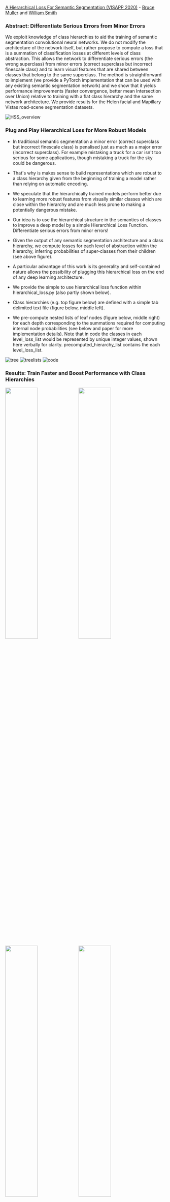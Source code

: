 [A Hierarchical Loss For Semantic Segmentation (VISAPP 2020)](https://www.scitepress.org/PublicationsDetail.aspx?ID=FUppf9bOwAg=&t=1) - [Bruce Muller](https://www.cs.york.ac.uk/cvpr/member/bruce/) and [William Smith](https://www.cs.york.ac.uk/cvpr/member/will/)

### Abstract: Differentiate Serious Errors from Minor Errors

We exploit knowledge of class hierarchies to aid the training of semantic segmentation convolutional neural networks. We do not modify the architecture of the network itself, but rather propose to compute a loss that is a summation of classification losses at different levels of class abstraction. This allows the network to differentiate serious errors (the wrong superclass) from minor errors (correct superclass but incorrect finescale class) and to learn visual features that are shared between classes that belong to the same superclass. The method is straightforward to implement (we provide a PyTorch implementation that can be used with any existing semantic segmentation network) and we show that it yields performance improvements (faster convergence, better mean Intersection over Union) relative to training with a flat class hierarchy and the same network architecture. We provide results for the Helen facial and Mapillary Vistas road-scene segmentation datasets.

![HSS_overview](imgs/HSSOverview.png)

### Plug and Play Hierarchical Loss for More Robust Models

* In traditional semantic segmentation a minor error (correct superclass but incorrect finescale class) is penalised just as much as a major error (incorrect superclass). For example mistaking a truck for a car isn't too serious for some applications, though mistaking a truck for the sky could be dangerous.

* That's why is makes sense to build representations which are robust to a class hierarchy given from the beginning of training a model rather than relying on automatic encoding.

* We speculate that the hierarchically trained models perform better due to learning more robust features from visually similar classes which are close within the hierarchy and are much less prone to making a potentially dangerous mistake.

* Our idea is to use the hierarchical structure in the semantics of classes to improve a deep model by a simple Hierarchical Loss Function. Differentiate serious errors from minor errors!

* Given the output of any semantic segmentation architecture and a class hierarchy, we compute losses for each level of abstraction within the hierarchy, inferring probabilities of super-classes from their children (see above figure).

* A particular advantage of this work is its generality and self-contained nature allows the possibility of plugging this hierarchical loss on the end of any deep learning architecture.

* We provide the simple to use hierarchical loss function within hierarchical_loss.py (also partly shown below).

* Class hierarchies (e.g. top figure below) are defined with a simple tab delimited text file (figure below, middle left).

* We pre-compute nested lists of leaf nodes (figure below, middle right) for each depth corresponding to the summations required for computing internal node probabilities (see below and paper for more implementation details). Note that in code the classes in each level_loss_list would be represented by unique integer values, shown here verbally for clarity. precomputed_hierarchy_list contains the each level_loss_list.

![tree](imgs/tree.png)
![treelists](imgs/treelists.png)
![code](imgs/losscode.png)

### Results: Train Faster and Boost Performance with Class Hierarchies

<img src="https://user-images.githubusercontent.com/48244902/74934658-9ec86600-53de-11ea-955f-ca04609164c7.png" width="45%"></img> <img src="https://user-images.githubusercontent.com/48244902/74934659-9ff99300-53de-11ea-80f1-82715f323526.png" width="45%"></img> <img src="https://user-images.githubusercontent.com/48244902/74934660-9ff99300-53de-11ea-8001-fbb28c5af672.png" width="45%"></img> <img src="https://user-images.githubusercontent.com/48244902/74934661-a0922980-53de-11ea-8b28-f1f0ffa4d710.png" width="45%"></img> 

Left: Hierarchical Losses during training for vanilla (U-Net) and hierarchically trained models (U-Net+HL).<br/>
Right: Accuracy (Intersection over Union) during training on a test set.<br/>
Top: Helen facial dataset.<br/>
Bottom: Mapillary Vistas road scene dataset.<br/>
Note: Vanilla (U-Net) and hierarchically trained models (U-Net+HL) receive identical input during training.<br/>

* Our research illustrates the potential of using losses that encourage semantically similar classes within a hierarchy to be classified close together, where the model parameters are guided towards a solution not only better quantitatively, but faster in training than using a standard loss implementation.

* Our hierarchically trained model is significantly benefiting from the hierarchical structure in the semantic class labels, particularly in the early phase of training, learning much faster than the vanilla model. This is shown in the above figures (left) where the losses for each hierarchical level outperforms and accelerates significantly initially.

* Any hierarchical structure can be provided to help train your model.

* Note that the deeper loss for finer classes is always larger than a shallower one as it's the more difficult task.

* The above figures (right) also displays mean IOU during training. Performance gain is most significant around epoch 50 and can be observed in the qualitative results from the below figure.

* Similar improvements are shown for the much more challenging Vistas road scene dataset where the number of classes is over 60 (see Vistas paper and the text file mapillary_tree.txt for the hierarchy we used).

* We also contribute a numerically stable formulation for computing log and softmax of a network output separately, a necessity for summing probabilities according to a hierarchical structure.

* Our experiments use the Helen facial dataset (http://www.ifp.illinois.edu/~vuongle2/helen/ and http://pages.cs.wisc.edu/~lizhang/projects/face-parsing/) and the Mapillary Vistas road scene dataset (https://www.mapillary.com/dataset/vistas?pKey=aFWuj_m4nGoq3-tDz5KAqQ&lat=20&lng=0&z=1.5).


![helenpreds](imgs/helenpreds.png)
![vistaspreds](imgs/vistaspreds.png)


### Try It Yourself

* The main things you need are:
  * The hierarchical loss function (see hierarchical_loss.py) which you are free to augment into your own process.
  * Some way of translating the indented text file into a of integers for input to this loss function. We used some general python which you could use too (see ptsemseg/tree.py).

* Implemented in PyTorch 1.0.0. We used Anaconda 5.2.0 and CUDA 9.0.176. 
* Provide your own intuitive hierarchy unique to your own data (see faces_tree.txt for an example).
* For semantic segmentation your data should usually be integer values for the classes. 

* Note you may need to correct your hierarchical representation within training to hold the correct channels (see train.py the class_lookup list and update_channels function (in ptsemseg/tree.py)): 

* We used U-Net for a simple model for comparison purposes but you are free to use your own.


### Acknowledgements

We would like to thank Meet Shah (https://github.com/meetshah1995/pytorch-semseg) and the contributors there for the great semantic segmentation code base with data loading, model and metric support.

### Reference

Muller, B.R., Smith, W.A.P., 2020. A Hierarchical Loss for Semantic Segmentation. In Proceedings of the 15th International Joint Conference on Computer Vision, Imaging and Computer Graphics Theory and Applications VISAPP 2020. SCITEPRESS.

Please feel free to get in touch if your are interested in our research! (brm512@york.ac.uk)


